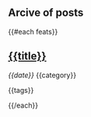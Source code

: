 
## Arcive of posts

{{#each feats}}
## [{{title}}]({{../site.root}}{{href\}})

_{{date}}_ {{category}}

{{tags}}

{{/each}}
